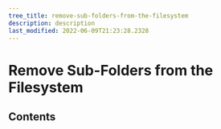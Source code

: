 ```yaml
---
tree_title: remove-sub-folders-from-the-filesystem
description: description
last_modified: 2022-06-09T21:23:28.2328
---
```


# Remove Sub-Folders from the Filesystem

## Contents
